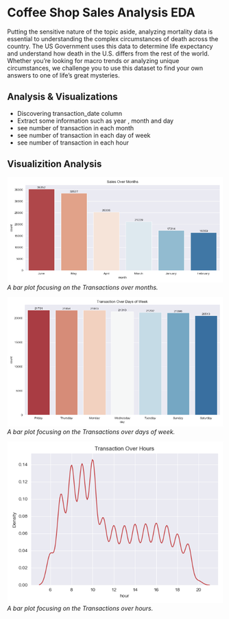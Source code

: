 # Coffee Shop Sales Analysis EDA

Putting the sensitive nature of the topic aside, analyzing mortality data is essential to understanding the complex circumstances of death across the country. The US Government uses this data to determine life expectancy and understand how death in the U.S. differs from the rest of the world. Whether you’re looking for macro trends or analyzing unique circumstances, we challenge you to use this dataset to find your own answers to one of life’s great mysteries.


## Analysis & Visualizations
* Discovering transaction_date column
* Extract some information such as year , month and day
* see number of transaction in each month
* see number of transaction in each day of week
* see number of transaction in each hour


## Visualizition Analysis


![Image 1](./plots/sales_over_months.png)
*A bar plot focusing on the Transactions over months.*

![Image 2](./plots/Transaction_Over_Days_of_Week.png)
*A bar plot focusing on the Transactions over days of week.*

![Image 3](./plots/Transaction_Over_Hours.png)
*A bar plot focusing on the Transactions over hours.*

